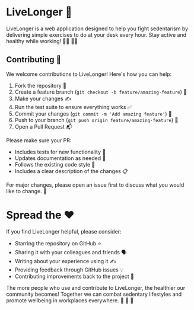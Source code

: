 # LiveLonger 💪

LiveLonger is a web application designed to help you fight sedentarism by delivering simple exercises to do at your desk every hour. Stay active and healthy while working! 🧘‍♀️ 🏃‍♂️

## Contributing 🤝

We welcome contributions to LiveLonger! Here's how you can help:

1. Fork the repository 🍴
2. Create a feature branch (`git checkout -b feature/amazing-feature`) 🌿
3. Make your changes ✍️
4. Run the test suite to ensure everything works ✅
5. Commit your changes (`git commit -m 'Add amazing feature'`) 💾
6. Push to your branch (`git push origin feature/amazing-feature`) 🚀
7. Open a Pull Request 📬

Please make sure your PR:

- Includes tests for new functionality 🧪
- Updates documentation as needed 📝
- Follows the existing code style 🎨
- Includes a clear description of the changes 📋

For major changes, please open an issue first to discuss what you would like to change. 💭

# Spread the ❤️

If you find LiveLonger helpful, please consider:

- Starring the repository on GitHub ⭐
- Sharing it with your colleagues and friends 🗣️
- Writing about your experience using it ✍️
- Providing feedback through GitHub issues 💡
- Contributing improvements back to the project 🔄

The more people who use and contribute to LiveLonger, the healthier our community becomes! Together we can combat sedentary lifestyles and promote wellbeing in workplaces everywhere. 🌟 💪 🎉
